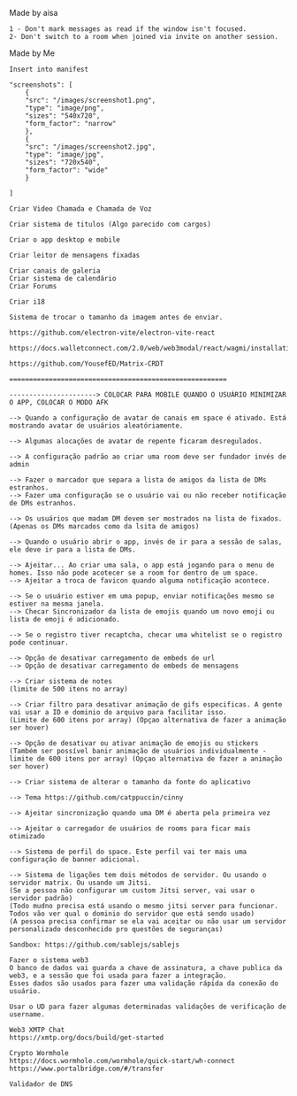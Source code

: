 Made by aisa

    1 - Don't mark messages as read if the window isn't focused.
    2- Don't switch to a room when joined via invite on another session.

Made by Me

    Insert into manifest

    "screenshots": [
        {
        "src": "/images/screenshot1.png",
        "type": "image/png",
        "sizes": "540x720",
        "form_factor": "narrow"
        },
        {
        "src": "/images/screenshot2.jpg",
        "type": "image/jpg",
        "sizes": "720x540",
        "form_factor": "wide"
        }

    ]

    Criar Video Chamada e Chamada de Voz

    Criar sistema de titulos (Algo parecido com cargos)

    Criar o app desktop e mobile

    Criar leitor de mensagens fixadas

    Criar canais de galeria
    Criar sistema de calendário
    Criar Forums

    Criar i18

    Sistema de trocar o tamanho da imagem antes de enviar.

    https://github.com/electron-vite/electron-vite-react

    https://docs.walletconnect.com/2.0/web/web3modal/react/wagmi/installation

    https://github.com/YousefED/Matrix-CRDT

    =======================================================

    ----------------------> COLOCAR PARA MOBILE QUANDO O USUÁRIO MINIMIZAR O APP, COLOCAR O MODO AFK

    --> Quando a configuração de avatar de canais em space é ativado. Está mostrando avatar de usuários aleatóriamente.

    --> Algumas alocações de avatar de repente ficaram desregulados.

    --> A configuração padrão ao criar uma room deve ser fundador invés de admin

    --> Fazer o marcador que separa a lista de amigos da lista de DMs estranhos.
    --> Fazer uma configuração se o usuário vai ou não receber notificação de DMs estranhos.

    --> Os usuários que madam DM devem ser mostrados na lista de fixados. (Apenas os DMs marcados como da lsita de amigos)

    --> Quando o usuário abrir o app, invés de ir para a sessão de salas, ele deve ir para a lista de DMs.

    --> Ajeitar... Ao criar uma sala, o app está jogando para o menu de homes. Isso não pode acotecer se a room for dentro de um space.
    --> Ajeitar a troca de favicon quando alguma notificação acontece.

    --> Se o usuário estiver em uma popup, enviar notificações mesmo se estiver na mesma janela.
    --> Checar Sincronizador da lista de emojis quando um novo emoji ou lista de emoji é adicionado.

    --> Se o registro tiver recaptcha, checar uma whitelist se o registro pode continuar.

    --> Opção de desativar carregamento de embeds de url
    --> Opção de desativar carregamento de embeds de mensagens

    --> Criar sistema de notes
    (limite de 500 itens no array)

    --> Criar filtro para desativar animação de gifs especificas. A gente vai usar a ID e dominio do arquivo para facilitar isso.
    (Limite de 600 itens por array) (Opçao alternativa de fazer a animação ser hover)

    --> Opção de desativar ou ativar animação de emojis ou stickers
    (Também ser possível banir animação de usuários individualmente - limite de 600 itens por array) (Opçao alternativa de fazer a animação ser hover)

    --> Criar sistema de alterar o tamanho da fonte do aplicativo

    --> Tema https://github.com/catppuccin/cinny

    --> Ajeitar sincronização quando uma DM é aberta pela primeira vez

    --> Ajeitar o carregador de usuários de rooms para ficar mais otimizado

    --> Sistema de perfil do space. Este perfil vai ter mais uma configuração de banner adicional.

    --> Sistema de ligações tem dois métodos de servidor. Ou usando o servidor matrix. Ou usando um Jitsi.
    (Se a pessoa não configurar um custom Jitsi server, vai usar o servidor padrão)
    (Todo mudno precisa está usando o mesmo jitsi server para funcionar. Todos vão ver qual o dominio do servidor que está sendo usado)
    (A pessoa precisa confirmar se ela vai aceitar ou não usar um servidor personalizado desconhecido pro questões de seguranças)

    Sandbox: https://github.com/sablejs/sablejs

    Fazer o sistema web3
    O banco de dados vai guarda a chave de assinatura, a chave publica da web3, e a sessão que foi usada para fazer a integração.
    Esses dados são usados para fazer uma validação rápida da conexão do usuário.

    Usar o UD para fazer algumas determinadas validações de verificação de username.

    Web3 XMTP Chat
    https://xmtp.org/docs/build/get-started

    Crypto Wormhole
    https://docs.wormhole.com/wormhole/quick-start/wh-connect
    https://www.portalbridge.com/#/transfer

    Validador de DNS
